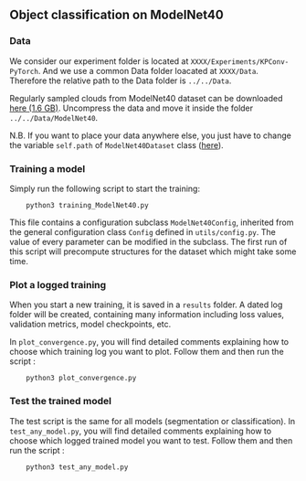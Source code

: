 
## Object classification on ModelNet40

### Data

We consider our experiment folder is located at `XXXX/Experiments/KPConv-PyTorch`. And we use a common Data folder
loacated at `XXXX/Data`. Therefore the relative path to the Data folder is `../../Data`.

Regularly sampled clouds from ModelNet40 dataset can be downloaded
<a href="https://shapenet.cs.stanford.edu/media/modelnet40_normal_resampled.zip">here (1.6 GB)</a>.
Uncompress the data and move it inside the folder `../../Data/ModelNet40`.

N.B. If you want to place your data anywhere else, you just have to change the variable
`self.path` of `ModelNet40Dataset` class ([here](https://github.com/HuguesTHOMAS/KPConv-PyTorch/blob/e9d328135c0a3818ee0cf1bb5bb63434ce15c22e/datasets/ModelNet40.py#L113)).


### Training a model

Simply run the following script to start the training:

        python3 training_ModelNet40.py

This file contains a configuration subclass `ModelNet40Config`, inherited from the general configuration class `Config` defined in `utils/config.py`. The value of every parameter can be modified in the subclass. The first run of this script will precompute structures for the dataset which might take some time.

### Plot a logged training

When you start a new training, it is saved in a `results` folder. A dated log folder will be created, containing many information including loss values, validation metrics, model checkpoints, etc.

In `plot_convergence.py`, you will find detailed comments explaining how to choose which training log you want to plot. Follow them and then run the script :

        python3 plot_convergence.py


### Test the trained model

The test script is the same for all models (segmentation or classification). In `test_any_model.py`, you will find detailed comments explaining how to choose which logged trained model you want to test. Follow them and then run the script :

        python3 test_any_model.py
